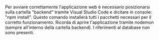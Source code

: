 Per avviare correttamente l'applicazione web è necessario posizionarsi sulla cartella "backend" tramite Visual Studio Code e dicitare in console: "npm install". Questo comando installerà tutti i pacchetti necessari per il corretto funzionamento.
Ricorda di aprire l'applicazione tramite nodemon (sempre all'interno della cartella backend).
I riferimenti al database non sono presenti.

